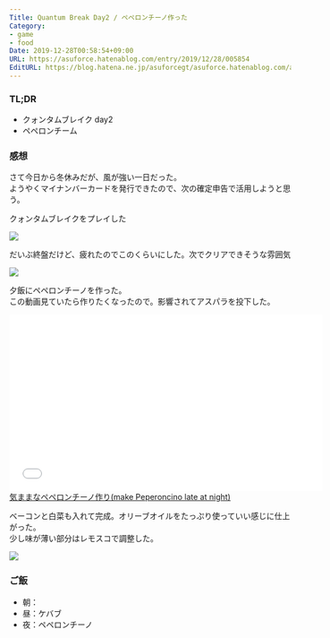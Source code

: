 ```yaml
---
Title: Quantum Break Day2 / ペペロンチーノ作った
Category:
- game
- food
Date: 2019-12-28T00:58:54+09:00
URL: https://asuforce.hatenablog.com/entry/2019/12/28/005854
EditURL: https://blog.hatena.ne.jp/asuforcegt/asuforce.hatenablog.com/atom/entry/26006613489800744
---
```


### TL;DR

- クォンタムブレイク day2
-  ペペロンチーム

###  感想

さて今日から冬休みだが、風が強い一日だった。  
ようやくマイナンバーカードを発行できたので、次の確定申告で活用しようと思う。

クォンタムブレイクをプレイした

<span itemtype="http://schema.org/Photograph" itemscope="itemscope"><img class="magnifiable" src="https://cdn-ak.f.st-hatena.com/images/fotolife/a/asuforcegt/20200807/20200807135351.jpg" itemprop="image"></span>

だいぶ終盤だけど、疲れたのでこのくらいにした。次でクリアできそうな雰囲気

<span itemtype="http://schema.org/Photograph" itemscope="itemscope"><img class="magnifiable" src="https://cdn-ak.f.st-hatena.com/images/fotolife/a/asuforcegt/20200807/20200807135401.jpg" itemprop="image"></span>

夕飯にペペロンチーノを作った。  
この動画見ていたら作りたくなったので。影響されてアスパラを投下した。

<iframe width="560" height="315" frameborder="0" allowfullscreen="" src="//www.youtube.com/embed/Y9AUvXEKYys"></iframe><br><a href="https://youtube.com/watch?v=Y9AUvXEKYys">気ままなペペロンチーノ作り(make Peperoncino late at night)</a>

ベーコンと白菜も入れて完成。オリーブオイルをたっぷり使っていい感じに仕上がった。  
少し味が薄い部分はレモスコで調整した。

<span itemtype="http://schema.org/Photograph" itemscope="itemscope"><img class="magnifiable" src="https://cdn-ak.f.st-hatena.com/images/fotolife/a/asuforcegt/20200807/20200807141032.jpg" itemprop="image"></span>


### ご飯

- 朝：
- 昼：ケバブ
- 夜：ペペロンチーノ
